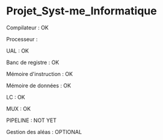 # Projet_Syst-me_Informatique
Compilateur  :                              OK

Processeur   : 

UAL                   :      OK 

Banc de registre      :      OK

Mémoire d'instruction :      OK

Mémoire de données    :      OK

LC                    :      OK 

MUX                   :      OK 

PIPELINE              :      NOT YET 

Gestion des aléas     :      OPTIONAL 
